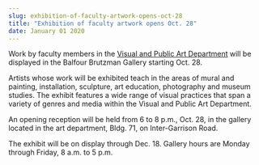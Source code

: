 ```yaml
---
slug: exhibition-of-faculty-artwork-opens-oct-28
title: "Exhibition of faculty artwork opens Oct. 28"
date: January 01 2020
---
```


<p>Work by faculty members in the <a href="https://csumb.edu/vpa">Visual and Public Art Department</a> will be displayed in the Balfour Brutzman Gallery starting Oct. 28.
</p><p>Artists whose work will be exhibited teach in the areas of mural and painting, installation, sculpture, art education, photography and museum studies. The exhibit features a wide range of visual practices that span a variety of genres and media within the Visual and Public Art Department.

An opening reception will be held from 6 to 8 p.m., Oct. 28, in the gallery located in the art department, Bldg. 71, on Inter&#45;Garrison Road.

The exhibit will be on display through Dec. 18. Gallery hours are Monday through Friday, 8 a.m. to 5 p.m.
</p>
